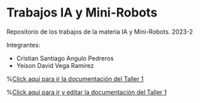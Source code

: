 # Trabajos IA y Mini-Robots
Repositorio de los trabajos de la materia IA y Mini-Robots. 2023-2

Integrantes:

- Cristian Santiago Angulo Pedreros
- Yeison David Vega Ramirez



%[Click aquí para ir la documentación del Taller 1](https://www.overleaf.com/read/rbkvqwywxyvb)

%[Click aquí para ir y editar la documentación del Taller 1](https://www.overleaf.com/3874432775ktwtkwpwrnyz)


